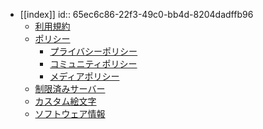 - [[index]]
  id:: 65ec6c86-22f3-49c0-bb4d-8204dadffb96
	- [利用規約](terms)
	- [ポリシー](policies)
		- [プライバシーポリシー](policies/privacy)
		- [コミュニティポリシー](policies/community)
		- [メディアポリシー](policies/media)
	- [制限済みサーバー](restricted-servers)
	- [カスタム絵文字](emojis)
	- [ソフトウェア情報](software)
